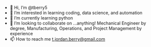 - 👋 Hi, I’m @tberry5
- 👀 I’m interested in learning coding, data science, and automation
- 🌱 I’m currently learning python
- 💞️ I’m looking to collaborate on ...anything! Mechanical Engineer by degree, Manufacturing, Operations, and Project Management by experience
- 📫 How to reach me t.jordan.berry@gmail.com

<!---
tberry5/tberry5 is a ✨ special ✨ repository because its `README.md` (this file) appears on your GitHub profile.
You can click the Preview link to take a look at your changes.
--->
